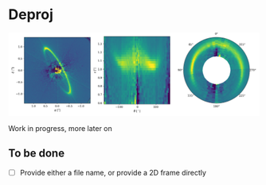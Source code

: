 # Deproj

![HR4796](screenshots/HR4796.png)

Work in progress, more later on

## To be done

- [ ] Provide either a file name, or provide a 2D frame directly


